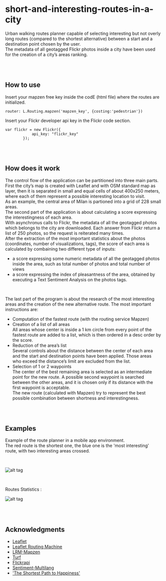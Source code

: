 # short-and-interesting-routes-in-a-city
Urban walking routes planner capable of selecting interesting but not overly long routes (compared to the shortest alternative) between a start and a destination point chosen by the user. <br />
The metadata of all geotagged Flickr photos inside a city have been used for the creation of a city’s areas ranking.

<br />

<br />



## How to use

Insert your mapzen free key inside the codE (html file) where the routes are initialized.

```
router: L.Routing.mapzen('mapzen_key', {costing:'pedestrian'})
```

Insert your Flickr developer api key in the Flickr code section.

```
var flickr = new Flickr({
			api_key: "flickr_key"
		});
```

<br />

<br />

## How does it work

The control flow of the application can be partitioned into three main parts. <br />
First the city’s map is created with Leaflet and with OSM standard map as layer, then it is separated in small and equal cells of about 400x250 meters, where each of them represent a possible interesting location to visit. <br />
As an example, the central area of Milan is partioned into a grid of 228 small areas. <br />
The second part of the application is about calculating a score expressing the interestingness of each area. <br />
With asynchronus calls to Flickr, the metadata of all the geotagged photos which belongs to the city are downloaded. Each answer from Flickr return a list of 250 photos, so the request is reiterated many times. <br />
After the extraction of the most important statistics about the photos (coordinates, number of visualizations, tags), the score of each area is calculated by combaining two different type of inputs: <br />

* a score expressing some numeric metadata of all the geotagged photos inside the area, such as total number of photos and total number of views
* a score expressing the index of pleasantness of the area, obtained by executing a Text Sentiment Analysis on the photos tags.

<br />

The last part of the program is about the research of the most interesting areas and the creation of the new alternative route. The most important instructions are:

* Computation of the fastest route (with the routing service Mapzen)
* Creation of a list of all areas <br />All areas whose center is inside a 1 km circle from every point of the fastest route are added to a list, which is then ordered in a desc order by the score.
* Reduction of the area’s list<br /> Several controls about the distance between the center of each area and the start and destination points have been applied. Those areas who exceed the distance’s limit are excluded from the list.
* Selection of 1 or 2 waypoints <br />The center of the best remaining area is selected as an intermediate point for the new route. A possible second waypoint is searched between the other areas, and it is chosen only if its distance with the first waypoint is acceptable. <br /> The new route (calculated with Mapzen) try to represent the best possible combination between shortness and interestingness.

<br />

<br />

## Examples

Example of the route planner in a mobile app environment. <br />
The red route is the shortest one, the blue one is the 'most interesting' route, with two interesting areas crossed.

<br />

![alt tag](https://github.com/ryvius92/short-and-interesting-routes-in-a-city/blob/master/percorso.jpg)

<br />

Routes Statistics :

![alt tag](https://github.com/ryvius92/short-and-interesting-routes-in-a-city/blob/master/valutazione1.jpg)




<br />

<br />


## Acknowledgments

* [Leaflet](http://leafletjs.com/)
* [Leaflet Routing Machine](https://github.com/perliedman/leaflet-routing-machine)
* [LRM-Mapzen](https://github.com/mapzen/lrm-mapzen)
* [Turf](https://github.com/Turfjs/turf)
* [Flickrapi](https://github.com/Pomax/node-flickrapi)
* [Sentiment-Multilang](https://github.com/davidemiceli/sentiment-multilang)
* ['The Shortest Path to Happiness'](https://arxiv.org/abs/1407.1031)





